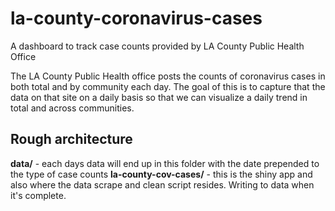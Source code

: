 # la-county-coronavirus-cases
A dashboard to track case counts provided by LA County Public Health Office

The LA County Public Health office posts the counts of coronavirus cases in both total and by community each day. The goal of this is to capture that the data on that site on a daily basis so that we can visualize a daily trend in total and across communities.

## Rough architecture

**data/** - each days data will end up in this folder with the date prepended to the type of case counts
**la-county-cov-cases/** - this is the shiny app and also where the data scrape and clean script resides. Writing to data when it's complete.
